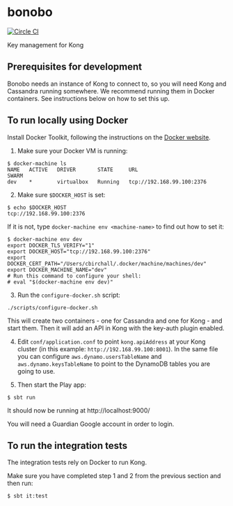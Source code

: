 # bonobo

[![Circle CI](https://circleci.com/gh/guardian/bonobo/tree/master.svg?style=svg)](https://circleci.com/gh/guardian/bonobo/tree/master)

Key management for Kong

## Prerequisites for development

Bonobo needs an instance of Kong to connect to, so you will need Kong and Cassandra running somewhere. We recommend running them in Docker containers. See instructions below on how to set this up.

## To run locally using Docker

Install Docker Toolkit, following the instructions on the [Docker website](http://docs.docker.com/).

1. Make sure your Docker VM is running:

```
$ docker-machine ls
NAME   ACTIVE   DRIVER       STATE     URL                         SWARM
dev    *        virtualbox   Running   tcp://192.168.99.100:2376
```

2. Make sure `$DOCKER_HOST` is set:

```
$ echo $DOCKER_HOST
tcp://192.168.99.100:2376
```

If it is not, type `docker-machine env <machine-name>` to find out how to set it:

```
$ docker-machine env dev
export DOCKER_TLS_VERIFY="1"
export DOCKER_HOST="tcp://192.168.99.100:2376"
export DOCKER_CERT_PATH="/Users/cbirchall/.docker/machine/machines/dev"
export DOCKER_MACHINE_NAME="dev"
# Run this command to configure your shell:
# eval "$(docker-machine env dev)"
```

3. Run the `configure-docker.sh` script:

```
./scripts/configure-docker.sh
```
This will create two containers - one for Cassandra and one for Kong - and start them. Then it will add an API in Kong with the key-auth plugin enabled.

4. Edit `conf/application.conf` to point `kong.apiAddress` at your Kong cluster (in this example: `http://192.168.99.100:8001`). In the same file you can configure `aws.dynamo.usersTableName` and `aws.dynamo.keysTableName` to point to the DynamoDB tables you are going to use.

5. Then start the Play app:

```
$ sbt run
```

It should now be running at http://localhost:9000/

You will need a Guardian Google account in order to login.

## To run the integration tests

The integration tests rely on Docker to run Kong.

Make sure you have completed step 1 and 2 from the previous section and then run:

```
$ sbt it:test
```
